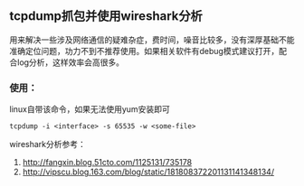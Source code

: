 ## tcpdump抓包并使用wireshark分析

用来解决一些涉及网络通信的疑难杂症，费时间，噪音比较多，没有深厚基础不能准确定位问题，功力不到不推荐使用。如果相关软件有debug模式建议打开，配合log分析，这样效率会高很多。

### 使用：

linux自带该命令，如果无法使用yum安装即可

	tcpdump -i <interface> -s 65535 -w <some-file>

wireshark分析参考：
1. http://fangxin.blog.51cto.com/1125131/735178
1. http://vipscu.blog.163.com/blog/static/181808372201131141348134/
